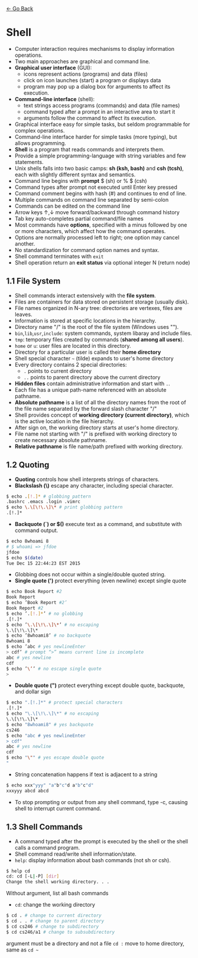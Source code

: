 [<- Go Back](http://tonyli.tk/)

# Shell

*	Computer interaction requires mechanisms to display information operations.
*	Two main approaches are graphical and command line.
*	**Graphical user interface** (GUI):
	*	icons represent actions (programs) and data (files)
	*	click on icon launches (start) a program or displays data
	*	program may pop up a dialog box for arguments to affect its execution.
*	**Command-line interface** (shell):
	*	text strings access programs (commands) and data (file names)
	*	command typed after a prompt in an interactive area to start it
	*	arguments follow the command to affect its execution.
*	Graphical interface easy for simple tasks, but seldom programmable for complex operations.
*	Command-line interface harder for simple tasks (more typing), but allows programming.
*	**Shell** is a program that reads commands and interprets them.
*	Provide a simple programming-language with string variables and few statements.
*	Unix shells falls into two basic camps: **sh (ksh, bash)** and **csh (tcsh)**, each with slightly different syntax and semantics.
*	Command line begins with **prompt** $ (sh) or % $ (csh)
*	Command types after prompt not executed until Enter key pressed
*	Command comment begins with hash (#) and continues to end of line.
*	Multiple commands on command line separated by semi-colon
*	Commands can be edited on the command line
*	Arrow keys $\uparrow, \downarrow$ move forward/backward through command history
*	Tab key auto-completes partial command/file names
*	Most commands have **options**, specified with a minus followed by one or more characters, which affect how the command operates.
*	Options are normally processed left to right; one option may cancel another.
*	No standardization for command option names and syntax.
*	Shell command terminates with `exit`
*	Shell operation return an **exit status** via optional integer N (return node)

## 1.1 File System

*	Shell commands interact extensively with the **file system**.
*	Files are containers for data stored on persistent storage (usually disk).
*	File names organized in N-ary tree: directories are vertexes, files are leaves.
*	Information is stored at specific locations in the hierarchy.
*	Directory name "/" is the root of the file system (Windows uses "\").
*	`bin`,`lib`,`usr`,`include`: system commands, system libaray and include files.
*	`tmp`: temporary files created by commands (**shared among all users**).
*	`home` or `u`: user files are located in this directory.
*	Directory for a particular user is called their **home directory**
*	Shell special character `~` (tilde) expands to user's home directory
*	Every directory contains 2 special directories:
	*	`.` points to current directory
	*	`..` points to parent directory above the current directory
*	**Hidden files** contain administrative information and start with `.`.
*	Each file has a unique path-name referenced with an absolute pathname.
*	**Absolute pathname** is a list of all the directory names from the root of the file name separated by the forward slash character "/"
*	Shell provides concept of **working directory (current directory)**, which is the active location in the file hierarchy.
*	After sign on, the working directory starts at user's home directory.
*	File name not starting with "/" is prefixed with working directory to create necessary absolute pathname.
*	**Relative pathname** is file name/path prefixed with working directory.

## 1.2 Quoting

*	**Quoting** controls how shell interprets strings of characters.
*	**Blackslash (\\)** escape any character, including special character.

```Bash
$ echo .[!.]* # globbing pattern
.bashrc .emacs .login .vimrc
$ echo \.\[\!\.\]\* # print globbing pattern
.[!.]*
```

*	**Backquote (`) or $()** execute text as a command, and substitute with command output.

```Bash
$ echo 8whoami 8
# $ whoami => jfdoe
jfdoe
$ echo $(date)
Tue Dec 15 22:44:23 EST 2015
```

*	Globbing does not occur within a single/double quoted string.
*	**Single quote (')** protect everything (even newline) except single quote

```Bash
$ echo Book Report #2
Book Report
$ echo ’Book Report #2’
Book Report #2
$ echo ’.[!.]*’ # no globbing
.[!.]*
$ echo ’\.\[\!\.\]\*’ # no escaping
\.\[\!\.\]\*
$ echo ’8whoami8’ # no backquote
8whoami 8
$ echo ’abc # yes newlineEnter
> cdf’ # prompt “>” means current line is incomplete
abc # yes newline
cdf
$ echo ’\’’ # no escape single quote
>
```

*	**Double quote (")** protect everything except double quote, backquote, and dollar sign

```Bash
$ echo ".[!.]*" # protect special characters
.[!.]*
$ echo "\.\[\!\.\]\*" # no escaping
\.\[\!\.\]\*
$ echo "8whoami8" # yes backquote
cs246
$ echo "abc # yes newlineEnter
> cdf"
abc # yes newline
cdf
$ echo "\"" # yes escape double quote
"
```

*	String concatenation happens if text is adjacent to a string

```Bash
$ echo xxx"yyy" "a"b"c"d a"b"c"d"
xxxyyy abcd abcd
```
*	To stop prompting or output from any shell command, type <ctrl>-c, causing shell to interrupt current command.

## 1.3 Shell Commands

*	A command typed after the prompt is executed by the shell or the shell calls a command program.
*	Shell command read/write shell information/state.
*	`help`: display information about bash commands (not sh or csh).

```Bash
$ help cd
cd: cd [-L|-P] [dir]
Change the shell working directory. . .
```

Without argument, list all bash commands

*	`cd`: change the working directory

```Bash
$ cd . # change to current directory
$ cd . . # change to parent directory
$ cd cs246 # change to subdirectory
$ cd cs246/a1 # change to subsubdirectory
```

argument must be a directory and not a file
`cd :` move to home directory, same as `cd ~`
